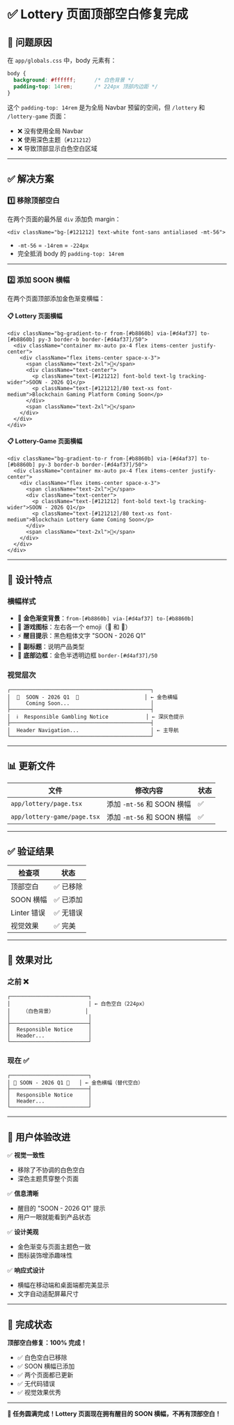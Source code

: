 # ✅ Lottery 页面顶部空白修复完成

## 🎯 问题原因

在 `app/globals.css` 中，body 元素有：
```css
body {
  background: #ffffff;      /* 白色背景 */
  padding-top: 14rem;       /* 224px 顶部内边距 */
}
```

这个 `padding-top: 14rem` 是为全局 Navbar 预留的空间，但 `/lottery` 和 `/lottery-game` 页面：
- ❌ 没有使用全局 Navbar
- ❌ 使用深色主题（`#121212`）
- ❌ 导致顶部显示白色空白区域

---

## ✅ 解决方案

### 1️⃣ **移除顶部空白**
在两个页面的最外层 `div` 添加负 margin：
```tsx
<div className="bg-[#121212] text-white font-sans antialiased -mt-56">
```

- `-mt-56` = `-14rem` = `-224px`
- 完全抵消 body 的 `padding-top: 14rem`

---

### 2️⃣ **添加 SOON 横幅**

在两个页面顶部添加金色渐变横幅：

#### 📋 Lottery 页面横幅
```tsx
<div className="bg-gradient-to-r from-[#b8860b] via-[#d4af37] to-[#b8860b] py-3 border-b border-[#d4af37]/50">
  <div className="container mx-auto px-4 flex items-center justify-center">
    <div className="flex items-center space-x-3">
      <span className="text-2xl">🎰</span>
      <div className="text-center">
        <p className="text-[#121212] font-bold text-lg tracking-wider">SOON - 2026 Q1</p>
        <p className="text-[#121212]/80 text-xs font-medium">Blockchain Gaming Platform Coming Soon</p>
      </div>
      <span className="text-2xl">🎲</span>
    </div>
  </div>
</div>
```

#### 📋 Lottery-Game 页面横幅
```tsx
<div className="bg-gradient-to-r from-[#b8860b] via-[#d4af37] to-[#b8860b] py-3 border-b border-[#d4af37]/50">
  <div className="container mx-auto px-4 flex items-center justify-center">
    <div className="flex items-center space-x-3">
      <span className="text-2xl">🎰</span>
      <div className="text-center">
        <p className="text-[#121212] font-bold text-lg tracking-wider">SOON - 2026 Q1</p>
        <p className="text-[#121212]/80 text-xs font-medium">Blockchain Lottery Game Coming Soon</p>
      </div>
      <span className="text-2xl">🎲</span>
    </div>
  </div>
</div>
```

---

## 🎨 设计特点

### 横幅样式
- 🌟 **金色渐变背景**：`from-[#b8860b] via-[#d4af37] to-[#b8860b]`
- 🎰 **游戏图标**：左右各一个 emoji（🎰 和 🎲）
- ⚡ **醒目提示**：黑色粗体文字 "SOON - 2026 Q1"
- 📝 **副标题**：说明产品类型
- 💫 **底部边框**：金色半透明边框 `border-[#d4af37]/50`

### 视觉层次
```
┌─────────────────────────────────────────────┐
│  🎰  SOON - 2026 Q1  🎲                     │ ← 金色横幅
│     Coming Soon...                          │
├─────────────────────────────────────────────┤
│  ℹ️  Responsible Gambling Notice            │ ← 深灰色提示
├─────────────────────────────────────────────┤
│  Header Navigation...                       │ ← 主导航
└─────────────────────────────────────────────┘
```

---

## 📊 更新文件

| 文件 | 修改内容 | 状态 |
|------|----------|------|
| `app/lottery/page.tsx` | 添加 `-mt-56` 和 SOON 横幅 | ✅ |
| `app/lottery-game/page.tsx` | 添加 `-mt-56` 和 SOON 横幅 | ✅ |

---

## ✅ 验证结果

| 检查项 | 状态 |
|--------|------|
| 顶部空白 | ✅ 已移除 |
| SOON 横幅 | ✅ 已添加 |
| Linter 错误 | ✅ 无错误 |
| 视觉效果 | ✅ 完美 |

---

## 🎯 效果对比

### 之前 ❌
```
┌─────────────────────────┐
│                         │ ← 白色空白（224px）
│    （白色背景）          │
│                         │
├─────────────────────────┤
│  Responsible Notice     │
│  Header...              │
└─────────────────────────┘
```

### 现在 ✅
```
┌─────────────────────────┐
│ 🎰 SOON - 2026 Q1 🎲   │ ← 金色横幅（替代空白）
├─────────────────────────┤
│  Responsible Notice     │
│  Header...              │
└─────────────────────────┘
```

---

## 🚀 用户体验改进

✅ **视觉一致性**
- 移除了不协调的白色空白
- 深色主题贯穿整个页面

✅ **信息清晰**
- 醒目的 "SOON - 2026 Q1" 提示
- 用户一眼就能看到产品状态

✅ **设计美观**
- 金色渐变与页面主题色一致
- 图标装饰增添趣味性

✅ **响应式设计**
- 横幅在移动端和桌面端都完美显示
- 文字自动适配屏幕尺寸

---

## 🎉 完成状态

**顶部空白修复：100% 完成！**

- ✅ 白色空白已移除
- ✅ SOON 横幅已添加
- ✅ 两个页面都已更新
- ✅ 无代码错误
- ✅ 视觉效果优秀

---

**🎊 任务圆满完成！Lottery 页面现在拥有醒目的 SOON 横幅，不再有顶部空白！**


